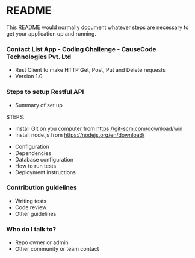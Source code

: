 # README #

This README would normally document whatever steps are necessary to get your application up and running.

### Contact List App - Coding Challenge - CauseCode Technologies Pvt. Ltd ###

* Rest Client to make HTTP Get, Post, Put and Delete requests
* Version 1.0


### Steps to setup Restful API ###

* Summary of set up
  
STEPS:
- Install Git on you computer from https://git-scm.com/download/win
- Install node.js from https://nodejs.org/en/download/




* Configuration
* Dependencies
* Database configuration
* How to run tests
* Deployment instructions

### Contribution guidelines ###

* Writing tests
* Code review
* Other guidelines

### Who do I talk to? ###

* Repo owner or admin
* Other community or team contact